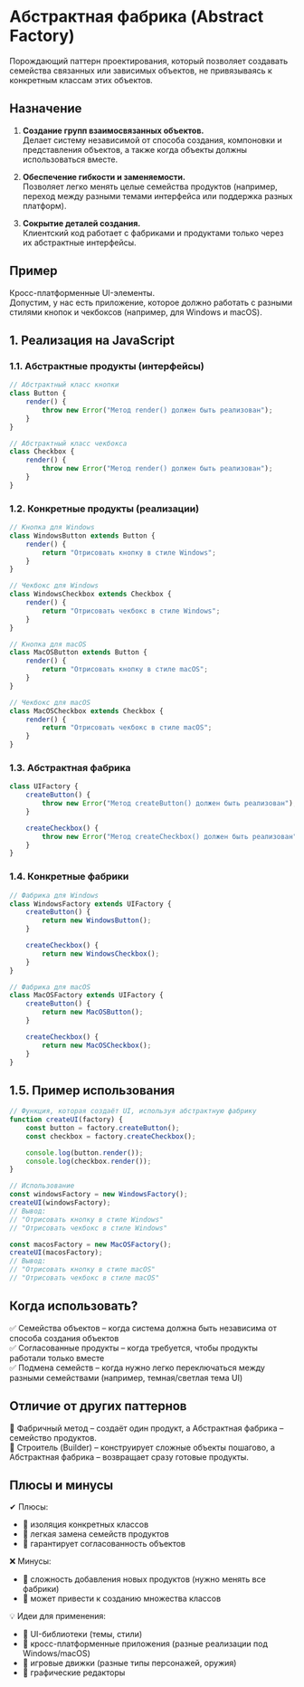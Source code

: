 # Абстрактная фабрика (Abstract Factory)

Порождающий паттерн проектирования, который позволяет создавать семейства связанных или зависимых объектов, не привязываясь к конкретным классам этих объектов.

## Назначение

1. **Создание групп взаимосвязанных объектов.**\
   Делает систему независимой от способа создания, компоновки и представления объектов, а также когда объекты должны использоваться вместе.

2. **Обеспечение гибкости и заменяемости.**\
   Позволяет легко менять целые семейства продуктов (например, переход между разными темами интерфейса или поддержка разных платформ).

3. **Сокрытие деталей создания.**\
   Клиентский код работает с фабриками и продуктами только через их абстрактные интерфейсы.

## Пример

Кросс-платформенные UI-элементы.\
Допустим, у нас есть приложение, которое должно работать с разными стилями кнопок и чекбоксов (например, для Windows и macOS).

## 1. Реализация на JavaScript

### 1.1. Абстрактные продукты (интерфейсы)

```javascript
// Абстрактный класс кнопки
class Button {
    render() {
        throw new Error("Метод render() должен быть реализован");
    }
}

// Абстрактный класс чекбокса
class Checkbox {
    render() {
        throw new Error("Метод render() должен быть реализован");
    }
}
```

### 1.2. Конкретные продукты (реализации)

```javascript
// Кнопка для Windows
class WindowsButton extends Button {
    render() {
        return "Отрисовать кнопку в стиле Windows";
    }
}

// Чекбокс для Windows
class WindowsCheckbox extends Checkbox {
    render() {
        return "Отрисовать чекбокс в стиле Windows";
    }
}

// Кнопка для macOS
class MacOSButton extends Button {
    render() {
        return "Отрисовать кнопку в стиле macOS";
    }
}

// Чекбокс для macOS
class MacOSCheckbox extends Checkbox {
    render() {
        return "Отрисовать чекбокс в стиле macOS";
    }
}
```

### 1.3. Абстрактная фабрика

```javascript
class UIFactory {
    createButton() {
        throw new Error("Метод createButton() должен быть реализован");
    }

    createCheckbox() {
        throw new Error("Метод createCheckbox() должен быть реализован");
    }
}
```

### 1.4. Конкретные фабрики

```javascript
// Фабрика для Windows
class WindowsFactory extends UIFactory {
    createButton() {
        return new WindowsButton();
    }

    createCheckbox() {
        return new WindowsCheckbox();
    }
}

// Фабрика для macOS
class MacOSFactory extends UIFactory {
    createButton() {
        return new MacOSButton();
    }

    createCheckbox() {
        return new MacOSCheckbox();
    }
}
```

## 1.5. Пример использования

```javascript
// Функция, которая создаёт UI, используя абстрактную фабрику
function createUI(factory) {
    const button = factory.createButton();
    const checkbox = factory.createCheckbox();

    console.log(button.render());
    console.log(checkbox.render());
}

// Использование
const windowsFactory = new WindowsFactory();
createUI(windowsFactory);
// Вывод:
// "Отрисовать кнопку в стиле Windows"
// "Отрисовать чекбокс в стиле Windows"

const macosFactory = new MacOSFactory();
createUI(macosFactory);
// Вывод:
// "Отрисовать кнопку в стиле macOS"
// "Отрисовать чекбокс в стиле macOS"
```

## Когда использовать?

✅ Семейства объектов – когда система должна быть независима от способа создания объектов\
✅ Согласованные продукты – когда требуется, чтобы продукты работали только вместе\
✅ Подмена семейств – когда нужно легко переключаться между разными семействами (например, темная/светлая тема UI)

## Отличие от других паттернов

🔹 Фабричный метод – создаёт один продукт, а Абстрактная фабрика – семейство продуктов.\
🔹 Строитель (Builder) – конструирует сложные объекты пошагово, а Абстрактная фабрика – возвращает сразу готовые продукты.

## Плюсы и минусы

✔ Плюсы:

- 🔹 изоляция конкретных классов
- 🔹 легкая замена семейств продуктов
- 🔹 гарантирует согласованность объектов

❌ Минусы:

- 🔹 сложность добавления новых продуктов (нужно менять все фабрики)
- 🔹 может привести к созданию множества классов

💡 Идеи для применения:

- 🔹 UI-библиотеки (темы, стили)
- 🔹 кросс-платформенные приложения (разные реализации под Windows/macOS)
- 🔹 игровые движки (разные типы персонажей, оружия)
- 🔹 графические редакторы
